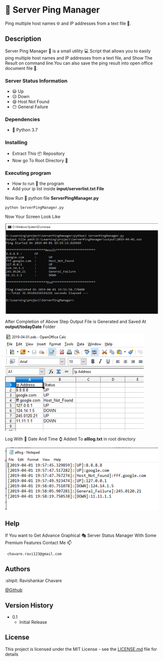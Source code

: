 # :rocket: Server Ping Manager 
Ping multiple host names :globe_with_meridians:  and IP addresses from a text file :page_facing_up:.
## Description

Server Ping Manager :speech_balloon: is a small utility :computer: Script that allows you to easily ping multiple
host names and IP addresses from a text file, and Show The Result on command line.You can also save the ping result into open office document file :page_facing_up:.

### Server Status Information
- :smiley:  Up
- :disappointed_relieved: Down
- :sleepy: Host Not Found
- :no_mouth: General Failure


### Dependencies

* :snake: Python 3.7

### Installing

* Extract This :package: Repository 
* Now go To Root Directory :file_folder:

### Executing program

* How to run :running: the program
* Add your ip list inside **input/serverlist.txt File**

Now Run :runner: python file **ServerPingManager.py**
```
python ServerPingManager.py
```

Now Your Screen Look  Like

![Command Line Output](https://github.com/chavarera/ServerPingManager/blob/master/ScreenShots/ResultOnCommandScreen.PNG)

After Completion of Above Step Output File is Generated and Saved At **output/todayDate** Folder

![Open Office Document](https://github.com/chavarera/ServerPingManager/blob/master/ScreenShots/Resultinods.PNG)

Log With :date: Date And Time :watch: Added To **alllog.txt** in root directory

![Log File](https://github.com/chavarera/ServerPingManager/blob/master/ScreenShots/LogWithTime.PNG)

## Help

If You want to Get Advance Graphical :performing_arts: Server Status Manager With Some Premium Features Contact Me :mailbox:
```
 chavare.ravi123@gmail.com
```

## Authors

:shipit: Ravishankar Chavare
 
[@Github](http://github.com/chavarera)

## Version History

* 0.1
    * Initial Release

## License

This project is licensed under the MIT License - see the [LICENSE.md](LICENSE.md) file for details

